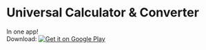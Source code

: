 # Universal Calculator & Converter
In one app!  
 Download:
 <a href='https://play.google.com/store/apps/details?id=anubhav.calculatorapp&pcampaignid=MKT-Other-global-all-co-prtnr-py-PartBadge-Mar2515-1'><img alt='Get it on Google Play' src='https://play.google.com/intl/en_us/badges/images/generic/en_badge_web_generic.png'/></a>
